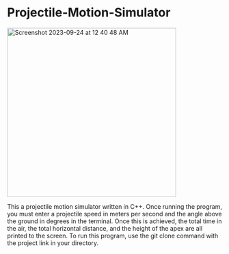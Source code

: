 # Projectile-Motion-Simulator
<img width="395" alt="Screenshot 2023-09-24 at 12 40 48 AM" src="https://github.com/newt-powers/Projectile-Motion-Simulator/assets/93101127/69d9cdeb-72e2-43d7-a1db-3fb6269e94e2">

This a projectile motion simulator written in C++. Once running the program, you must enter a projectile speed in meters per second and the angle above the ground in degrees in the terminal. Once this is achieved, the total time in the air, the total horizontal distance, and the height of the apex are all printed to the screen. To run this program, use the git clone command with the project link in your directory.

